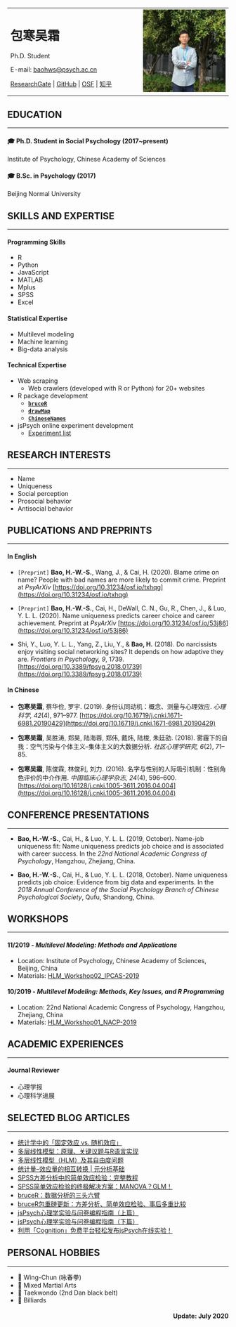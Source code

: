 
<table border="0">
  <tr>
    <td width="60%">
      <h1>包寒吴霜</h1>
      <p>Ph.D. Student</p>
      <p>E-mail: <a href="mailto:baohws@psych.ac.cn">baohws@psych.ac.cn</a></p>
      <p><a href="https://www.researchgate.net/profile/Han_Wu_Shuang_Bao">ResearchGate</a> |
      <a href="https://github.com/psychbruce">GitHub</a> |
      <a href="https://osf.io/gb5uv/">OSF</a> |
      <a href="https://www.zhihu.com/people/psychbruce/">知乎</a></p>
    </td>
    <td width="40%">
      <img src="img/Photo-min.jpg" width="100%">
    </td>
  </tr>
</table>


## EDUCATION

---

#### 🎓 **Ph.D. Student** in Social Psychology (2017~present)

Institute of Psychology, Chinese Academy of Sciences

#### 🎓 **B.Sc.** in Psychology (2017)

Beijing Normal University


## SKILLS AND EXPERTISE

---

#### Programming Skills
- R
- Python
- JavaScript
- MATLAB
- Mplus
- SPSS
- Excel

#### Statistical Expertise
- Multilevel modeling
- Machine learning
- Big-data analysis

#### Technical Expertise
- Web scraping
  + Web crawlers (developed with R or Python) for 20+ websites
- R package development
  + [**`bruceR`**](https://github.com/psychbruce/bruceR)
  + [**`drawMap`**](https://github.com/psychbruce/drawMap)
  + [**`ChineseNames`**](https://github.com/psychbruce/ChineseNames)
- jsPsych online experiment development
  + [Experiment list](https://github.com/psychbruce/jspsych)


## RESEARCH INTERESTS

---

- Name
- Uniqueness
- Social perception
- Prosocial behavior
- Antisocial behavior


## PUBLICATIONS AND PREPRINTS

---

#### In English

- `[Preprint]` **Bao, H.-W.-S.**, Wang, J., & Cai, H. (2020). Blame crime on name? People with bad names are more likely to commit crime. Preprint at *PsyArXiv* [https://doi.org/10.31234/osf.io/txhqg](https://doi.org/10.31234/osf.io/txhqg)

- `[Preprint]` **Bao, H.-W.-S.**, Cai, H., DeWall, C. N., Gu, R., Chen, J., & Luo, Y. L. L. (2020). Name uniqueness predicts career choice and career achievement. Preprint at *PsyArXiv* [https://doi.org/10.31234/osf.io/53j86](https://doi.org/10.31234/osf.io/53j86)

- Shi, Y., Luo, Y. L. L., Yang, Z., Liu, Y., & **Bao, H.** (2018). Do narcissists enjoy visiting social networking sites? It depends on how adaptive they are. *Frontiers in Psychology, 9*, 1739. [https://doi.org/10.3389/fpsyg.2018.01739](https://doi.org/10.3389/fpsyg.2018.01739)

#### In Chinese

- **包寒吴霜**, 蔡华俭, 罗宇. (2019). 身份认同动机：概念、测量与心理效应. *心理科学, 42*(4), 971–977. [https://doi.org/10.16719/j.cnki.1671-6981.20190429](https://doi.org/10.16719/j.cnki.1671-6981.20190429)

- **包寒吴霜**, 吴胜涛, 郑昊, 陆海蓉, 郑伟, 戴炜, 陆梭, 朱廷劭. (2018). 雾霾下的自我：空气污染与个体主义–集体主义的大数据分析. *社区心理学研究, 6*(2), 71–85.

- **包寒吴霜**, 陈俊霖, 林俊利, 刘力. (2016). 名字与性别的人际吸引机制：性别角色评价的中介作用. *中国临床心理学杂志, 24*(4), 596–600. [https://doi.org/10.16128/j.cnki.1005-3611.2016.04.004](https://doi.org/10.16128/j.cnki.1005-3611.2016.04.004)


## CONFERENCE PRESENTATIONS

---

- **Bao, H.-W.-S.**, Cai, H., & Luo, Y. L. L. (2019, October). Name-job uniqueness fit: Name uniqueness predicts job choice and is associated with career success. In the *22nd National Academic Congress of Psychology*, Hangzhou, Zhejiang, China.

- **Bao, H.-W.-S.**, Cai, H., & Luo, Y. L. L. (2018, October). Name uniqueness predicts job choice: Evidence from big data and experiments. In the *2018 Annual Conference of the Social Psychology Branch of Chinese Psychological Society*, Qufu, Shandong, China.


## WORKSHOPS

---

#### 11/2019 - **_Multilevel Modeling: Methods and Applications_**

- Location: Institute of Psychology, Chinese Academy of Sciences, Beijing, China
- Materials: [HLM_Workshop02_IPCAS-2019](https://github.com/psychbruce/stats/tree/master/HLM_Workshop02_IPCAS-2019)

#### 10/2019 - **_Multilevel Modeling: Methods, Key Issues, and R Programming_**

- Location: 22nd National Academic Congress of Psychology, Hangzhou, Zhejiang, China
- Materials: [HLM_Workshop01_NACP-2019](https://github.com/psychbruce/stats/tree/master/HLM_Workshop01_NACP-2019)


## ACADEMIC EXPERIENCES

---

#### Journal Reviewer
- 心理学报
- 心理科学进展


## SELECTED BLOG ARTICLES

---

- [统计学中的「固定效应 vs. 随机效应」](https://zhuanlan.zhihu.com/p/60528092)
- [多层线性模型：原理、关键议题与R语言实现](https://mp.weixin.qq.com/s/hMsf0_2TzhtDuRFKR6aBkg)
- [多层线性模型（HLM）及其自由度问题](https://zhuanlan.zhihu.com/p/50048784)
- [统计量–效应量的相互转换 \| 元分析基础](https://zhuanlan.zhihu.com/p/47849067)
- [SPSS方差分析中的简单效应检验：完整教程](https://zhuanlan.zhihu.com/p/30037168)
- [SPSS简单效应检验的终极解决方案：MANOVA？GLM！](https://zhuanlan.zhihu.com/p/31863288)
- [bruceR：数据分析的三头六臂](https://zhuanlan.zhihu.com/p/80732610)
- [bruceR包重磅更新：方差分析、简单效应检验、事后多重比较](https://zhuanlan.zhihu.com/p/88497589)
- [jsPsych心理学实验与问卷编程指南（上篇）](https://zhuanlan.zhihu.com/p/150468198)
- [jsPsych心理学实验与问卷编程指南（下篇）](https://zhuanlan.zhihu.com/p/154428604)
- [利用「Cognition」免费平台轻松发布jsPsych在线实验！](https://zhuanlan.zhihu.com/p/159183585)


## PERSONAL HOBBIES

---

- 👊 Wing-Chun (咏春拳)
- 🥊 Mixed Martial Arts
- 🥋 Taekwondo (2nd Dan black belt)
- 🎱 Billiards


<h4 style='text-align: right'>Update: July 2020</h4>
